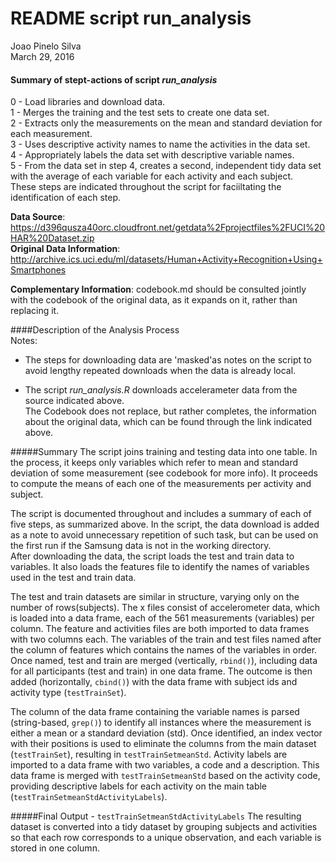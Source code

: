 # README script run_analysis
Joao Pinelo Silva  
March 29, 2016  

#### Summary of stept-actions of script *run_analysis* 
0 - Load libraries and download data.     
1 - Merges the training and the test sets to create one data set.     
2 - Extracts only the measurements on the mean and standard deviation for each measurement.     
3 - Uses descriptive activity names to name the activities in the data set.     
4 - Appropriately labels the data set with descriptive variable names.     
5 - From the data set in step 4, creates a second, independent tidy data set with the average of each variable for each activity and each subject.       
These steps are indicated throughout the script for faciiltating the identification of each step.      

**Data Source**: https://d396qusza40orc.cloudfront.net/getdata%2Fprojectfiles%2FUCI%20HAR%20Dataset.zip     
**Original Data Information**: http://archive.ics.uci.edu/ml/datasets/Human+Activity+Recognition+Using+Smartphones

**Complementary Information**: codebook.md should be consulted jointly with the codebook of the original data, as it expands on it, rather than replacing it.


####Description of the Analysis Process     
Notes:     

* The steps for downloading data are 'masked'as notes on the script to avoid lengthy repeated downloads when the data is already local.

* The script *run_analysis.R* downloads accelerameter data from the source indicated above.     
The Codebook does not replace, but rather completes, the information about the original data, which can be found through the link indicated above.

#####Summary
The script joins training and testing data into one table. In the process, it keeps only variables which refer to mean and standard deviation of some measurement (see codebook for more info). It proceeds to compute the means of each one of the measurements per activity and subject.      

The script is documented throughout and includes a summary of each of five steps, as summarized above.
In the script, the data download is added as a note to avoid unnecessary repetition of such task, but can be used on the first run if the Samsung data is not in the working directory.       
After downloading the data, the script loads the test and train data to variables. It also loads the features file to identify the names of variables used in the test and train data.       

The test and train datasets are similar in structure, varying only on the number of rows(subjects). The x files consist of accelerometer data, which is loaded into a data frame, each of the 561 measurements (variables) per column.
The feature and activities files are both imported to data frames with two columns each. The variables of the train and test files named after the column of features which contains the names of the variables in order. Once named, test and train are merged (vertically, `rbind()`), including data for all participants (test and train) in one data frame. The outcome is then added (horizontally, `cbind()`) with the data frame with subject ids and activity type (`testTrainSet`). 

The column of the data frame containing the variable names is parsed (string-based, `grep()`) to identify all instances where the measurement is either a mean or a standard deviation (std). Once identified, an index vector with their positions is used to eliminate the columns from the main dataset (`testTrainSet`), resulting in `testTrainSetmeanStd`. 
Activity labels are imported to a data frame with two variables, a code and a description. This data frame is merged with `testTrainSetmeanStd` based on the activity code, providing descriptive labels for each activity on the main table (`testTrainSetmeanStdActivityLabels`).   

#####Final Output - `testTrainSetmeanStdActivityLabels`
The resulting dataset is converted into a tidy dataset by grouping subjects and activities so that each row corresponds to a unique observation, and each variable is stored in one column. 


